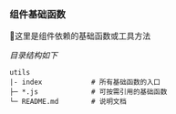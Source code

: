 ### 组件基础函数

<div class="card">

这里是组件依赖的基础函数或工具方法

*目录结构如下*

```
utils
|- index            # 所有基础函数的入口
├─ *.js             # 可按需引用的基础函数
└─ README.md        # 说明文档

```

</div>
